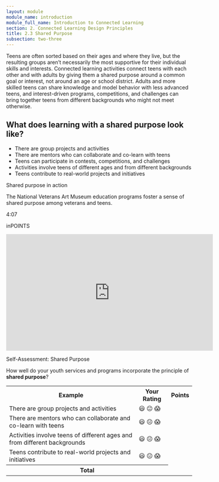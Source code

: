```yaml
---
layout: module
module_name: introduction
module_full_name: Introduction to Connected Learning
section: 2. Connected Learning Design Principles
title: 2.3 Shared Purpose
subsection: two-three
---
```


Teens are often sorted based on their ages and where they live, but the resulting groups aren’t necessarily the most supportive for their individual skills and interests. Connected learning activities connect teens with each other and with adults by giving them a shared purpose around a common goal or interest, not around an age or school district. Adults and more skilled teens can share knowledge and model behavior with less advanced teens, and interest-driven programs, competitions, and challenges can bring together teens from different backgrounds who might not meet otherwise.

## What does learning with a shared purpose look like? 
* There are group projects and activities
* There are mentors who can collaborate and co-learn with teens
* Teens can participate in contests, competitions, and challenges
* Activities involve teens of different ages and from different backgrounds
* Teens contribute to real-world projects and initiatives 

<div class="case_study_box">
  <p class="box-title">Shared purpose in action</p>
  <p>The National Veterans Art Museum education programs foster a sense of shared purpose among veterans and teens.</p>
  <p class="videotime">4:07</p><p class="source">inPOINTS</p>
  <div class="video">
  <iframe width="560" height="315" src="https://www.youtube.com/embed/CkqyRzRehbM" frameborder="0" allow="autoplay; encrypted-media" allowfullscreen></iframe></div>
</div>

<div class="reflection">
	<p>Self-Assessment: Shared Purpose</p>
	<p>How well do your youth services and programs incorporate the principle of <b>shared purpose</b>?</p>
	<table class="worksheet">
		<tr>
			<th>Example</th>
			<th>Your Rating</th>
			<th>Points</th>
		</tr>
		<tr>
			<td>There are group projects and activities</td>
			<td>😃 😐 😱</td>
			<td></td>
		</tr>
		<tr>
			<td>There are mentors who can collaborate and co-learn with teens</td>
			<td>😃 😐 😱</td>
			<td></td>
		</tr>
		<tr>
			<td>Activities involve teens of different ages and from different backgrounds</td>
			<td>😃 😐 😱</td>
			<td></td>
		</tr>
		<tr>
			<td>Teens contribute to real-world projects and initiatives</td>
			<td>😃 😐 😱</td>
			<td></td>
		</tr>
		<tr>
			<th colspan="2">Total</th>
			<td></td>
		</tr>
	</table>
</div>

